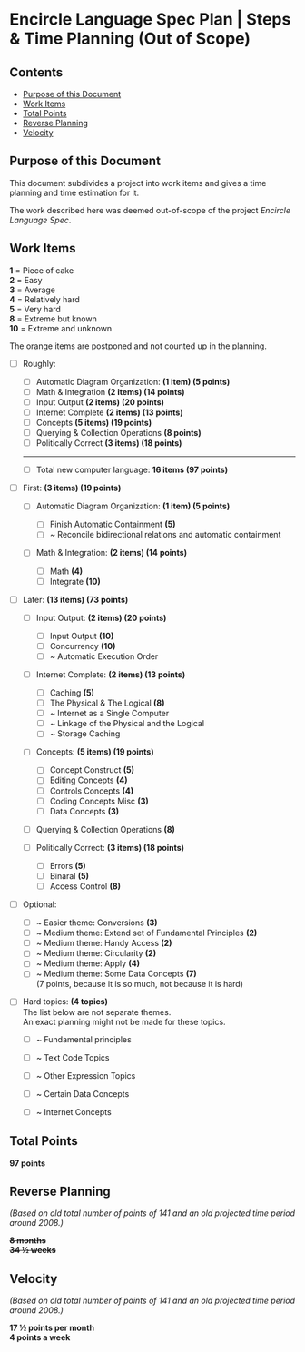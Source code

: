 ﻿Encircle Language Spec Plan | Steps & Time Planning (Out of Scope)
==================================================================

Contents
--------

- [Purpose of this Document](#purpose-of-this-document)
- [Work Items](#work-items)
- [Total Points](#total-points)
- [Reverse Planning](#reverse-planning)
- [Velocity](#velocity)


Purpose of this Document
------------------------

This document subdivides a project into work items and gives a time planning and time estimation for it.

The work described here was deemed out-of-scope of the project *Encircle Language Spec*.


Work Items
----------

__1__ = Piece of cake  
__2__ = Easy  
__3__ = Average  
__4__ = Relatively hard  
__5__ = Very hard  
__8__ = Extreme but known  
__10__ = Extreme and unknown  

The orange items are postponed and not counted up in the planning.

- [ ] Roughly:

    - [ ] Automatic Diagram Organization: __(1 item)  (5 points)__
    - [ ] Math & Integration __(2 items)  (14 points)__
    - [ ] Input Output __(2 items)  (20 points)__
    - [ ] Internet Complete __(2 items)  (13 points)__
    - [ ] Concepts __(5 items)  (19 points)__
    - [ ] Querying & Collection Operations __(8 points)__
    - [ ] Politically Correct __(3 items)  (18 points)__
    -----
    - [ ] Total new computer language: __16 items (97 points)__

- [ ] First: __(3 items)  (19 points)__

    - [ ] Automatic Diagram Organization: __(1 item)  (5 points)__

        - [ ] Finish Automatic Containment __(5)__
        - [ ] ~ Reconcile bidirectional relations and automatic containment

    - [ ] Math & Integration: __(2 items)  (14 points)__

        - [ ] Math __(4)__
        - [ ] Integrate __(10)__

- [ ] Later: __(13 items)  (73 points)__

    - [ ] Input Output: __(2 items)  (20 points)__

        - [ ] Input Output __(10)__
        - [ ] Concurrency __(10)__
        - [ ] ~ Automatic Execution Order

    - [ ] Internet Complete: __(2 items)  (13 points)__

        - [ ] Caching __(5)__
        - [ ] The Physical & The Logical __(8)__
        - [ ] ~ Internet as a Single Computer
        - [ ] ~ Linkage of the Physical and the Logical
        - [ ] ~ Storage Caching

    - [ ] Concepts: __(5 items)  (19 points)__

        - [ ] Concept Construct __(5)__
        - [ ] Editing Concepts __(4)__
        - [ ] Controls Concepts __(4)__
        - [ ] Coding Concepts Misc __(3)__
        - [ ] Data Concepts __(3)__

    - [ ] Querying & Collection Operations __(8)__

    - [ ] Politically Correct: __(3 items)  (18 points)__

        - [ ] Errors __(5)__
        - [ ] Binaral __(5)__
        - [ ] Access Control __(8)__

- [ ] Optional:

    - [ ] ~ Easier theme: Conversions  __(3)__
    - [ ] ~ Medium theme: Extend set of Fundamental Principles  __(2)__
    - [ ] ~ Medium theme: Handy Access  __(2)__
    - [ ] ~ Medium theme: Circularity  __(2)__
    - [ ] ~ Medium theme: Apply  __(4)__
    - [ ] ~ Medium theme: Some Data Concepts  __(7)__  
         (7 points, because it is so much, not because it is hard)

- [ ] Hard topics: __(4 topics)__  
      The list below are not separate themes.  
      An exact planning might not be made for these topics.
    - [ ] ~ Fundamental principles
    - [ ] ~ Text Code Topics
    - [ ] ~ Other Expression Topics
    - [ ] ~ Certain Data Concepts
    - [ ] ~ Internet Concepts


Total Points
------------

__97 points__


Reverse Planning
-----------------

*(Based on old total number of points of 141 and an old projected time period around 2008.)*

__~~8 months~~__  
__~~34 ½ weeks~~__


Velocity
--------

*(Based on old total number of points of 141 and an old projected time period around 2008.)*

__17 ½ points per month__  
__4 points a week__